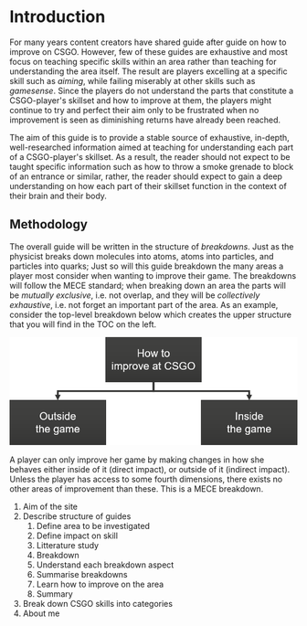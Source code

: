 # Introduction

For many years content creators have shared guide after guide on how to improve on CSGO. However, few of these guides are exhaustive and most focus on teaching specific skills within an area rather than teaching for understanding the area itself. The result are players excelling at a specific skill such as *aiming*, while failing miserably at other skills such as *gamesense*. Since the players do not understand the parts that constitute a CSGO-player's skillset and how to improve at them, the players might continue to try and perfect their aim only to be frustrated when no improvement is seen as diminishing returns have already been reached.

The aim of this guide is to provide a stable source of exhaustive, in-depth, well-researched information aimed at teaching for understanding each part of a CSGO-player's skillset. 
As a result, the reader should not expect to be taught specific information such as how to throw a smoke grenade to block of an entrance or similar, rather, the reader should expect to gain a deep understanding on how each part of their skillset function in the context of their brain and their body. 

## Methodology

The overall guide will be written in the structure of *breakdowns*. Just as the physicist breaks down molecules into atoms, atoms into particles, and particles into quarks; Just so will this guide breakdown the many areas a player most consider when wanting to improve their game. The breakdowns will follow the MECE standard; when breaking down an area the parts will be *mutually exclusive*, i.e. not overlap, and they will be *collectively exhaustive*, i.e. not forget an important part of the area. As an example, consider the top-level breakdown below which creates the upper structure that you will find in the TOC on the left. 

![](images/breakdown_upper.png?raw=true "Initial breakdown and structure of guide")

A player can only improve her game by making changes in how she behaves either inside of it (direct impact), or outside of it (indirect impact). Unless the player has access to some fourth dimensions, there exists no other areas of improvement than these. This is a MECE breakdown. 

1. Aim of the site  
1. Describe structure of guides
    1. Define area to be investigated 
    1. Define impact on skill
    1. Litterature study
    1. Breakdown
    1. Understand each breakdown aspect
    1. Summarise breakdowns
    1. Learn how to improve on the area
    1. Summary 
1. Break down CSGO skills into categories
1. About me

